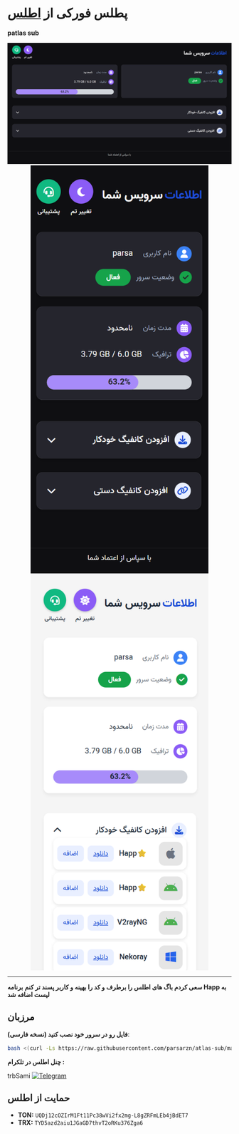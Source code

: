 # پطلس فورکی از [اطلس](https://github.com/trbsami/atlas-sub)

**patlas sub** 

<p align="center">
    <img src="https://raw.githubusercontent.com/parsarzn/atlas-sub/main/desktop.png">
    <img src="https://raw.githubusercontent.com/parsarzn/atlas-sub/main/mobile.png" alt="SubPage screenshots" style="width: 400px; vertical-align: middle;">
    <img src="https://raw.githubusercontent.com/parsarzn/atlas-sub/main/mobile2.png" alt="SubPage screenshots" style="width: 400px; vertical-align: middle;">
</p>

  </a>
</p>


---

**سعی کردم باگ های اطلس را برطرف و کد را بهینه و کاربر پسند تر کنم**
**برنامه Happ به لیست اضافه شد**

## مرزبان

**فایل رو در سرور خود نصب کنید (نسخه فارسی)**:

   ```bash
   bash <(curl -Ls https://raw.githubusercontent.com/parsarzn/atlas-sub/master/install.sh)
   ```
**چنل اطلس در تلکرام :** 
 
trbSami   [![Telegram](https://img.shields.io/badge/Telegram-26A5E4?logo=telegram&logoColor=white)](https://t.me/trbsami)


## حمایت از اطلس
- **TON:** `UQDj12cOZIrM1Ft11Pc38wVi2fx2mg-L8gZRFmLEb4jBdET7`
- **TRX:** `TYD5azd2aiu1JGaGD7thvT2oRKu376Zga6`
